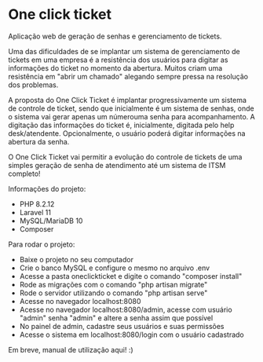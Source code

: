 # One click ticket
Aplicação web de geração de senhas e gerenciamento de tickets.

Uma das dificuldades de se implantar um sistema de gerenciamento de tickets em uma empresa é a resistência dos usuários para digitar as informações do ticket no momento da abertura. Muitos criam uma resistência em "abrir um chamado" alegando sempre pressa na resolução dos problemas.

A proposta do One Click Ticket é implantar progressivamente um sistema de controle de ticket, sendo que inicialmente é um sistema de senhas, onde o sistema vai gerar apenas um númerouma senha para acompanhamento. A digitação das informações do ticket é, inicialmente, digitada pelo help desk/atendente. Opcionalmente, o usuário poderá digitar informações na abertura da senha.

O One Click Ticket vai permitir a evolução do controle de tickets de uma simples geração de senha de atendimento até um sistema de ITSM completo!

Informações do projeto:

* PHP 8.2.12
* Laravel 11
* MySQL/MariaDB 10
* Composer

Para rodar o projeto:

* Baixe o projeto no seu computador
* Crie o banco MySQL e configure o mesmo no arquivo .env
* Acesse a pasta oneclickticket e digite o comando "composer install"
* Rode as migrações com o comando "php artisan migrate"
* Rode o servidor utilizando o comando "php artisan serve"
* Acesse no navegador localhost:8080
* Acesse no navegador localhost:8080/admin, acesse com usuário "admin" senha "admin" e altere a senha assim que possível
* No painel de admin, cadastre seus usuários e suas permissões
* Acesse o sistema em localhost:8080/login com o usuário cadastrado

Em breve, manual de utilização aqui! :)
